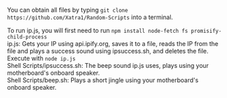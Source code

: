 You can obtain all files by typing ``git clone https://github.com/Xatra1/Random-Scripts`` into a terminal.  

To run ip.js, you will first need to run ``npm install node-fetch fs promisify-child-process``  
ip.js: Gets your IP using api.ipify.org, saves it to a file, reads the IP from the file and plays a success sound using ipsuccess.sh, and deletes the file. Execute with ``node ip.js``  
Shell Scripts/ipsuccess.sh: The beep sound ip.js uses, plays using your motherboard's onboard speaker.  
Shell Scripts/beep.sh: Plays a short jingle using your motherboard's onboard speaker.
